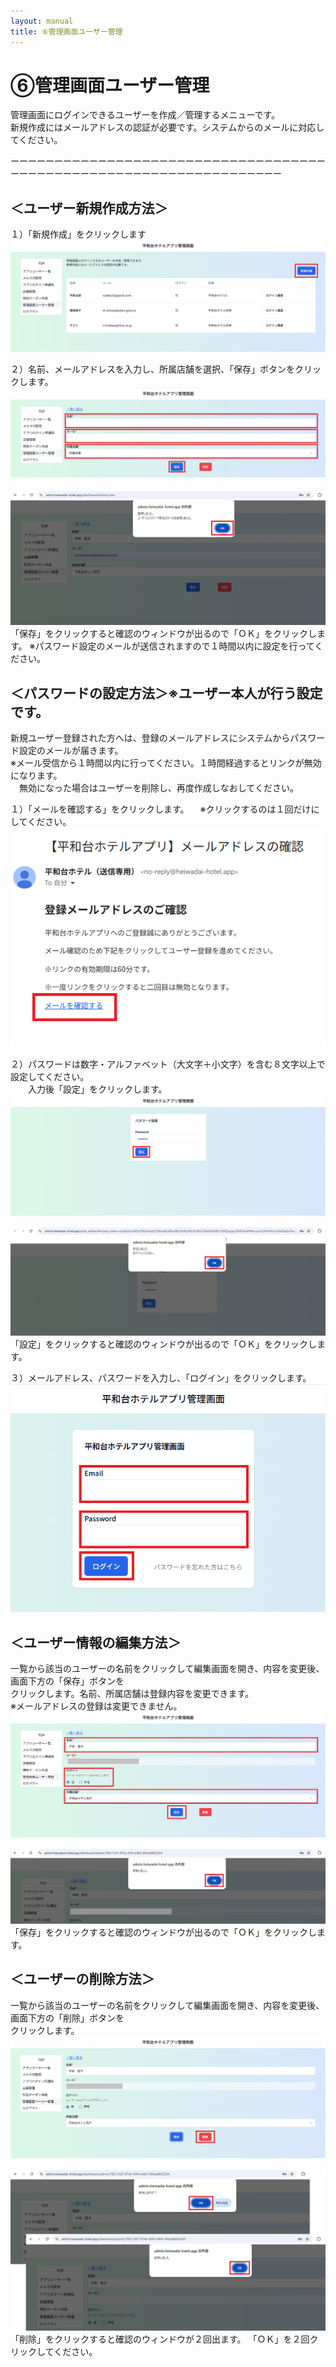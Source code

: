 ```yaml
---
layout: manual
title: ⑥管理画面ユーザー管理
---
```


# ⑥管理画面ユーザー管理
管理画面にログインできるユーザーを作成／管理するメニューです。<br>
新規作成にはメールアドレスの認証が必要です。システムからのメールに対応してください。<br>

ーーーーーーーーーーーーーーーーーーーーーーーーーーーーーーーーーーーーーーーーーーーーーーーーーーーーーーーーーーーーーーーーーーー<br>

## ＜ユーザー新規作成方法＞<br>

１）「新規作成」をクリックします<br>
![新規作成画面.png](./admin-user-registration/管理画面ユーザーー新規作成①.png)

２）名前、メールアドレスを入力し、所属店舗を選択、「保存」ボタンをクリックします。
![新規作成入力.png](./admin-user-registration/管理画面ユーザーー新規作成②.png)

![新規作成確認.png](./admin-user-registration/管理画面ユーザーー新規作成③.png)
「保存」をクリックすると確認のウィンドウが出るので「ＯＫ」をクリックします。
※パスワード設定のメールが送信されますので１時間以内に設定を行ってください。

## ＜パスワードの設定方法＞※ユーザー本人が行う設定です。<br>

新規ユーザー登録された方へは、登録のメールアドレスにシステムからパスワード設定のメールが届きます。<br>
※メール受信から１時間以内に行ってください。１時間経過するとリンクが無効になります。<br>
　無効になった場合はユーザーを削除し、再度作成しなおしてください。

１）「メールを確認する」をクリックします。
　※クリックするのは１回だけにしてください。
![パスワード設定.png](./admin-user-registration/管理画面ユーザーーパスワード①.png)

２）パスワードは数字・アルファベット（大文字＋小文字）を含む８文字以上で設定してください。<br>
　　入力後「設定」をクリックします。
![パスワード入力.png](./admin-user-registration/管理画面ユーザーーパスワード②.png)

![パスワード確認.png](./admin-user-registration/管理画面ユーザーーパスワード③.png)
「設定」をクリックすると確認のウィンドウが出るので「ＯＫ」をクリックします。

３）メールアドレス、パスワードを入力し、「ログイン」をクリックします。
![パスワード設定ログイン.png](./admin-user-registration/管理画面ユーザーーログイン.png)

## ＜ユーザー情報の編集方法＞<br>

一覧から該当のユーザーの名前をクリックして編集画面を開き、内容を変更後、画面下方の「保存」ボタンを<br>クリックします。名前、所属店舗は登録内容を変更できます。<br>
※メールアドレスの登録は変更できません。<br>
![登録内容変更.png](./admin-user-registration/管理画面ユーザーー変更①.png)

![登録内容変更（確認）.png](./admin-user-registration/管理画面ユーザーー変更②.png)
「保存」をクリックすると確認のウィンドウが出るので「ＯＫ」をクリックします。

## ＜ユーザーの削除方法＞<br>

一覧から該当のユーザーの名前をクリックして編集画面を開き、内容を変更後、画面下方の「削除」ボタンを<br>クリックします。
![ユーザー削除.png](./admin-user-registration/管理画面ユーザーー削除①.png)

![ユーザー削除.png](./admin-user-registration/管理画面ユーザーー削除②.png)
「削除」をクリックすると確認のウィンドウが２回出ます。
「ＯＫ」を２回クリックしてください。

